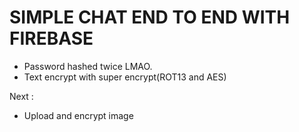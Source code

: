 # SIMPLE CHAT END TO END WITH FIREBASE

- Password hashed twice LMAO.
- Text encrypt with super encrypt(ROT13 and AES)

Next :

- Upload and encrypt image
